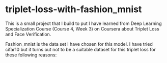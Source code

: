 # triplet-loss-with-fashion_mnist

This is a small project that I build to put I have learned from Deep Learning Specialization Course (Course 4, Week 3) on Coursera about Triplet Loss and Face Verification.

Fashion_mnist is the data set I have chosen for this model. I have tried cifar10 but it turns out not to be a suitable dataset for this triplet loss for these following reasons:




